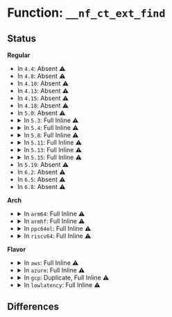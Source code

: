 # Function: <code>__nf_ct_ext_find</code>

## Status
<b>Regular</b>
<ul>
<li>
In <code>4.4</code>: Absent ⚠️
</li>
<li>
In <code>4.8</code>: Absent ⚠️
</li>
<li>
In <code>4.10</code>: Absent ⚠️
</li>
<li>
In <code>4.13</code>: Absent ⚠️
</li>
<li>
In <code>4.15</code>: Absent ⚠️
</li>
<li>
In <code>4.18</code>: Absent ⚠️
</li>
<li>
In <code>5.0</code>: Absent ⚠️
</li>
<li>
<details>
<summary>In <code>5.3</code>: Full Inline ⚠️</summary>

**Collision:** Unique Static

**Inline:** Full

**Transformation:** False

**Instances:**

```
In net/core/flow_dissector.c (ffffffff818f4d70)
Location: include/net/netfilter/nf_conntrack_extend.h:62
Inline: True
```
</details>
</li>
<li>
<details>
<summary>In <code>5.4</code>: Full Inline ⚠️</summary>

**Collision:** Unique Static

**Inline:** Full

**Transformation:** False

**Instances:**

```
In net/core/flow_dissector.c (ffffffff81926c40)
Location: include/net/netfilter/nf_conntrack_extend.h:62
Inline: True
```
</details>
</li>
<li>
<details>
<summary>In <code>5.8</code>: Full Inline ⚠️</summary>

**Collision:** Unique Static

**Inline:** Full

**Transformation:** False

**Instances:**

```
In net/core/flow_dissector.c (ffffffff819fabd0)
Location: include/net/netfilter/nf_conntrack_extend.h:61
Inline: True
```
</details>
</li>
<li>
<details>
<summary>In <code>5.11</code>: Full Inline ⚠️</summary>

**Collision:** Unique Static

**Inline:** Full

**Transformation:** False

**Instances:**

```
In net/core/flow_dissector.c (ffffffff819fa7e0)
Location: include/net/netfilter/nf_conntrack_extend.h:61
Inline: True
```
</details>
</li>
<li>
<details>
<summary>In <code>5.13</code>: Full Inline ⚠️</summary>

**Collision:** Unique Static

**Inline:** Full

**Transformation:** False

**Instances:**

```
In net/core/flow_dissector.c (ffffffff819e09ca)
Location: include/net/netfilter/nf_conntrack_extend.h:61
Inline: True
```
</details>
</li>
<li>
<details>
<summary>In <code>5.15</code>: Full Inline ⚠️</summary>

**Collision:** Unique Static

**Inline:** Full

**Transformation:** False

**Instances:**

```
In net/core/flow_dissector.c (ffffffff81a90d3e)
Location: include/net/netfilter/nf_conntrack_extend.h:61
Inline: True
```
</details>
</li>
<li>
In <code>5.19</code>: Absent ⚠️
</li>
<li>
In <code>6.2</code>: Absent ⚠️
</li>
<li>
In <code>6.5</code>: Absent ⚠️
</li>
<li>
In <code>6.8</code>: Absent ⚠️
</li>
</ul>
<b>Arch</b>
<ul>
<li>
<details>
<summary>In <code>arm64</code>: Full Inline ⚠️</summary>

**Collision:** Unique Static

**Inline:** Full

**Transformation:** False

**Instances:**

```
In net/core/flow_dissector.c (ffff800010bc2fb8)
Location: include/net/netfilter/nf_conntrack_extend.h:62
Inline: True
```
</details>
</li>
<li>
<details>
<summary>In <code>armhf</code>: Full Inline ⚠️</summary>

**Collision:** Unique Static

**Inline:** Full

**Transformation:** False

**Instances:**

```
In net/core/flow_dissector.c (c0cde2f0)
Location: include/net/netfilter/nf_conntrack_extend.h:62
Inline: True
```
</details>
</li>
<li>
<details>
<summary>In <code>ppc64el</code>: Full Inline ⚠️</summary>

**Collision:** Unique Static

**Inline:** Full

**Transformation:** False

**Instances:**

```
In net/core/flow_dissector.c (c000000000c9d080)
Location: include/net/netfilter/nf_conntrack_extend.h:62
Inline: True
```
</details>
</li>
<li>
<details>
<summary>In <code>riscv64</code>: Full Inline ⚠️</summary>

**Collision:** Unique Static

**Inline:** Full

**Transformation:** False

**Instances:**

```
In net/core/flow_dissector.c (ffffffe00074fd28)
Location: include/net/netfilter/nf_conntrack_extend.h:62
Inline: True
```
</details>
</li>
</ul>
<b>Flavor</b>
<ul>
<li>
<details>
<summary>In <code>aws</code>: Full Inline ⚠️</summary>

**Collision:** Unique Static

**Inline:** Full

**Transformation:** False

**Instances:**

```
In net/core/flow_dissector.c (ffffffff818c6c40)
Location: include/net/netfilter/nf_conntrack_extend.h:62
Inline: True
```
</details>
</li>
<li>
<details>
<summary>In <code>azure</code>: Full Inline ⚠️</summary>

**Collision:** Unique Static

**Inline:** Full

**Transformation:** False

**Instances:**

```
In net/core/flow_dissector.c (ffffffff81880b80)
Location: include/net/netfilter/nf_conntrack_extend.h:62
Inline: True
```
</details>
</li>
<li>
<details>
<summary>In <code>gcp</code>: Duplicate, Full Inline ⚠️</summary>

**Collision:** Static Duplication

**Inline:** Full

**Transformation:** False

**Instances:**

```
In net/core/flow_dissector.c (ffffffff81917c40)
Location: include/net/netfilter/nf_conntrack_extend.h:62
Inline: True
```
```
In net/netfilter/nf_conntrack_core.c (ffffffff8199dd9d)
Location: include/net/netfilter/nf_conntrack_extend.h:62
Inline: True
Inline callers:
  - net/netfilter/nf_conntrack_core.c:nf_ct_kill_acct
  - net/netfilter/nf_conntrack_core.c:__nf_ct_refresh_acct
  - net/netfilter/nf_conntrack_core.c:nf_conntrack_alter_reply
  - net/netfilter/nf_conntrack_core.c:nf_conntrack_in
  - net/netfilter/nf_conntrack_core.c:nf_conntrack_in
  - net/netfilter/nf_conntrack_core.c:__nf_conntrack_confirm
  - net/netfilter/nf_conntrack_core.c:__nf_conntrack_confirm
  - net/netfilter/nf_conntrack_core.c:__nf_conntrack_confirm
  - net/netfilter/nf_conntrack_core.c:__nf_conntrack_confirm
  - net/netfilter/nf_conntrack_core.c:__nf_conntrack_confirm
  - net/netfilter/nf_conntrack_core.c:__nf_conntrack_confirm
```
```
In net/netfilter/nf_conntrack_standalone.c (ffffffff819a1a19)
Location: include/net/netfilter/nf_conntrack_extend.h:62
Inline: True
Inline callers:
  - net/netfilter/nf_conntrack_standalone.c:ct_seq_show
  - net/netfilter/nf_conntrack_standalone.c:seq_print_acct
```
```
In net/netfilter/nf_conntrack_expect.c (ffffffff819a2052)
Location: include/net/netfilter/nf_conntrack_extend.h:62
Inline: True
Inline callers:
  - net/netfilter/nf_conntrack_expect.c:exp_seq_show
  - net/netfilter/nf_conntrack_expect.c:nf_ct_expect_related_report
  - net/netfilter/nf_conntrack_expect.c:nf_ct_expect_related_report
  - net/netfilter/nf_conntrack_expect.c:nf_ct_expect_related_report
  - net/netfilter/nf_conntrack_expect.c:nf_ct_remove_expectations
  - net/netfilter/nf_conntrack_expect.c:nf_ct_unlink_expect_report
```
```
In net/netfilter/nf_conntrack_helper.c (ffffffff819a3151)
Location: include/net/netfilter/nf_conntrack_extend.h:62
Inline: True
Inline callers:
  - net/netfilter/nf_conntrack_helper.c:expect_iter_me
  - net/netfilter/nf_conntrack_helper.c:nf_ct_helper_log
  - net/netfilter/nf_conntrack_helper.c:nf_ct_helper_destroy
  - net/netfilter/nf_conntrack_helper.c:unhelp
  - net/netfilter/nf_conntrack_helper.c:__nf_ct_try_assign_helper
  - net/netfilter/nf_conntrack_helper.c:__nf_ct_try_assign_helper
```
```
In net/netfilter/nf_conntrack_proto.c (ffffffff819a48b0)
Location: include/net/netfilter/nf_conntrack_extend.h:62
Inline: True
Inline callers:
  - net/netfilter/nf_conntrack_proto.c:nf_confirm
```
```
In net/netfilter/nf_conntrack_proto_tcp.c (ffffffff819a63b2)
Location: include/net/netfilter/nf_conntrack_extend.h:62
Inline: True
Inline callers:
  - net/netfilter/nf_conntrack_proto_tcp.c:nf_conntrack_tcp_packet
  - net/netfilter/nf_conntrack_proto_tcp.c:nf_conntrack_tcp_packet
  - net/netfilter/nf_conntrack_proto_tcp.c:nf_conntrack_tcp_packet
  - net/netfilter/nf_conntrack_proto_tcp.c:nf_conntrack_tcp_packet
```
```
In net/netfilter/nf_conntrack_proto_udp.c (ffffffff819a727a)
Location: include/net/netfilter/nf_conntrack_extend.h:62
Inline: True
Inline callers:
  - net/netfilter/nf_conntrack_proto_udp.c:nf_conntrack_udplite_packet
  - net/netfilter/nf_conntrack_proto_udp.c:nf_conntrack_udplite_packet
  - net/netfilter/nf_conntrack_proto_udp.c:nf_conntrack_udp_packet
  - net/netfilter/nf_conntrack_proto_udp.c:nf_conntrack_udp_packet
```
```
In net/netfilter/nf_conntrack_proto_icmp.c (ffffffff819a77fc)
Location: include/net/netfilter/nf_conntrack_extend.h:62
Inline: True
Inline callers:
  - net/netfilter/nf_conntrack_proto_icmp.c:nf_conntrack_icmp_packet
```
```
In net/netfilter/nf_conntrack_seqadj.c (ffffffff819a7fad)
Location: include/net/netfilter/nf_conntrack_extend.h:62
Inline: True
Inline callers:
  - net/netfilter/nf_conntrack_seqadj.c:nf_ct_seq_offset
  - net/netfilter/nf_conntrack_seqadj.c:nf_ct_seq_adjust
  - net/netfilter/nf_conntrack_seqadj.c:nf_ct_seq_adjust
  - net/netfilter/nf_conntrack_seqadj.c:nf_ct_seqadj_set
  - net/netfilter/nf_conntrack_seqadj.c:nf_ct_seqadj_init
```
```
In net/netfilter/nf_conntrack_proto_icmpv6.c (ffffffff819a882c)
Location: include/net/netfilter/nf_conntrack_extend.h:62
Inline: True
Inline callers:
  - net/netfilter/nf_conntrack_proto_icmpv6.c:nf_conntrack_icmpv6_packet
```
```
In net/netfilter/nf_conntrack_timeout.c (ffffffff819a8b18)
Location: include/net/netfilter/nf_conntrack_extend.h:62
Inline: True
Inline callers:
  - net/netfilter/nf_conntrack_timeout.c:nf_ct_destroy_timeout
  - net/netfilter/nf_conntrack_timeout.c:untimeout
```
```
In net/netfilter/nf_conntrack_ecache.c (ffffffff819a944e)
Location: include/net/netfilter/nf_conntrack_extend.h:62
Inline: True
Inline callers:
  - net/netfilter/nf_conntrack_ecache.c:nf_ct_expect_event_report
  - net/netfilter/nf_conntrack_ecache.c:nf_ct_deliver_cached_events
  - net/netfilter/nf_conntrack_ecache.c:nf_conntrack_eventmask_report
  - net/netfilter/nf_conntrack_ecache.c:ecache_work_evict_list
```
```
In net/netfilter/nf_conntrack_labels.c (ffffffff819a95ad)
Location: include/net/netfilter/nf_conntrack_extend.h:62
Inline: True
Inline callers:
  - net/netfilter/nf_conntrack_labels.c:nf_connlabels_replace
  - net/netfilter/nf_conntrack_labels.c:nf_connlabels_replace
```
```
In net/netfilter/nf_conntrack_proto_dccp.c (ffffffff819a9d5d)
Location: include/net/netfilter/nf_conntrack_extend.h:62
Inline: True
Inline callers:
  - net/netfilter/nf_conntrack_proto_dccp.c:nf_conntrack_dccp_packet
  - net/netfilter/nf_conntrack_proto_dccp.c:nf_conntrack_dccp_packet
```
```
In net/netfilter/nf_conntrack_proto_sctp.c (ffffffff819aafb8)
Location: include/net/netfilter/nf_conntrack_extend.h:62
Inline: True
Inline callers:
  - net/netfilter/nf_conntrack_proto_sctp.c:nf_conntrack_sctp_packet
  - net/netfilter/nf_conntrack_proto_sctp.c:nf_conntrack_sctp_packet
  - net/netfilter/nf_conntrack_proto_sctp.c:nf_conntrack_sctp_packet
```
```
In net/netfilter/nf_conntrack_proto_gre.c (ffffffff819abb45)
Location: include/net/netfilter/nf_conntrack_extend.h:62
Inline: True
Inline callers:
  - net/netfilter/nf_conntrack_proto_gre.c:nf_conntrack_gre_packet
  - net/netfilter/nf_conntrack_proto_gre.c:nf_conntrack_gre_packet
  - net/netfilter/nf_conntrack_proto_gre.c:nf_ct_gre_keymap_destroy
  - net/netfilter/nf_conntrack_proto_gre.c:nf_ct_gre_keymap_add
```
```
In net/netfilter/nf_conntrack_netlink.c (ffffffff819ac9e1)
Location: include/net/netfilter/nf_conntrack_extend.h:62
Inline: True
Inline callers:
  - net/netfilter/nf_conntrack_netlink.c:expect_iter_name
  - net/netfilter/nf_conntrack_netlink.c:ctnetlink_exp_ct_dump_table
  - net/netfilter/nf_conntrack_netlink.c:ctnetlink_exp_dump_expect
  - net/netfilter/nf_conntrack_netlink.c:ctnetlink_create_conntrack
  - net/netfilter/nf_conntrack_netlink.c:ctnetlink_change_synproxy
  - net/netfilter/nf_conntrack_netlink.c:ctnetlink_change_seq_adj
  - net/netfilter/nf_conntrack_netlink.c:ctnetlink_change_helper
  - net/netfilter/nf_conntrack_netlink.c:ctnetlink_conntrack_event
  - net/netfilter/nf_conntrack_netlink.c:ctnetlink_conntrack_event
  - net/netfilter/nf_conntrack_netlink.c:ctnetlink_dump_ct_synproxy
  - net/netfilter/nf_conntrack_netlink.c:ctnetlink_dump_ct_seq_adj
  - net/netfilter/nf_conntrack_netlink.c:ctnetlink_dump_labels
  - net/netfilter/nf_conntrack_netlink.c:ctnetlink_dump_timestamp
  - net/netfilter/nf_conntrack_netlink.c:ctnetlink_dump_acct
  - net/netfilter/nf_conntrack_netlink.c:ctnetlink_dump_helpinfo
```
</details>
</li>
<li>
<details>
<summary>In <code>lowlatency</code>: Full Inline ⚠️</summary>

**Collision:** Unique Static

**Inline:** Full

**Transformation:** False

**Instances:**

```
In net/core/flow_dissector.c (ffffffff81938e50)
Location: include/net/netfilter/nf_conntrack_extend.h:62
Inline: True
```
</details>
</li>
</ul>

## Differences
